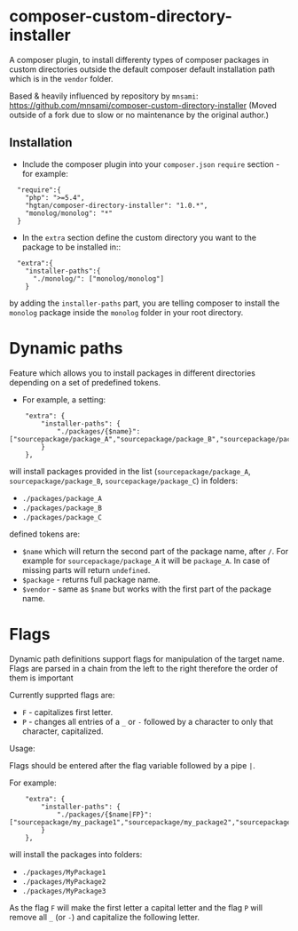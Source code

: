 composer-custom-directory-installer
===================================

A composer plugin, to install differenty types of composer packages in custom directories outside the default composer default installation path which is in the `vendor` folder.

Based & heavily influenced by repository by `mnsami`:
https://github.com/mnsami/composer-custom-directory-installer
(Moved outside of a fork due to slow or no maintenance by the original author.)

Installation
------------

- Include the composer plugin into your `composer.json` `require` section - for example:

```
  "require":{
    "php": ">=5.4",
    "hgtan/composer-directory-installer": "1.0.*",
    "monolog/monolog": "*"
  }
```

- In the `extra` section define the custom directory you want to the package to be installed in::

```
  "extra":{
    "installer-paths":{
      "./monolog/": ["monolog/monolog"]
    }
```

 by adding the `installer-paths` part, you are telling composer to install the `monolog` package inside the `monolog` folder in your root directory.

Dynamic paths
=============

Feature which allows you to install packages in different directories depending on a set of predefined tokens.

- For example, a setting:

```
    "extra": {
        "installer-paths": {
            "./packages/{$name}": ["sourcepackage/package_A","sourcepackage/package_B","sourcepackage/package_B"]
        }
    },
```

will install packages provided in the list (`sourcepackage/package_A`, `sourcepackage/package_B`, `sourcepackage/package_C`) in folders:

* `./packages/package_A`
* `./packages/package_B`
* `./packages/package_C`

defined tokens are:

* `$name` which will return the second part of the package name, after `/`. For example for `sourcepackage/package_A` it will be `package_A`. In case of missing parts will return `undefined`.
* `$package` - returns full package name.
* `$vendor` - same as `$name` but works with the first part of the package name.

Flags
=====

Dynamic path definitions support flags for manipulation of the target name. Flags are parsed in a chain from the left to the right therefore the order of them is important

Currently supprted flags are:

* `F` - capitalizes first letter.
* `P` - changes all entries of a `_` or `-` followed by a character to only that character, capitalized.

Usage:

Flags should be entered after the flag variable followed by a pipe `|`.

For example:

```
    "extra": {
        "installer-paths": {
            "./packages/{$name|FP}": ["sourcepackage/my_package1","sourcepackage/my_package2","sourcepackage/my_package3"]
        }
    },
```

will install the packages into folders:

* `./packages/MyPackage1`
* `./packages/MyPackage2`
* `./packages/MyPackage3`

As the flag `F` will make the first letter a capital letter and the flag `P` will remove all `_` (or `-`) and capitalize the following letter.


